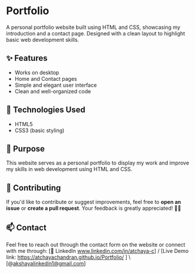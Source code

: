 # Portfolio
A personal portfolio website built using HTML and CSS, showcasing my introduction and a contact page. Designed with a clean layout to highlight basic web development skills.

## ✨ Features

* Works on desktop
* Home and Contact pages
* Simple and elegant user interface
* Clean and well-organized code

## 🔧 Technologies Used

* HTML5
* CSS3 (basic styling)

## 📌 Purpose

This website serves as a personal portfolio to display my work and improve my skills in web development using HTML and CSS.

## 🤝 Contributing

If you'd like to contribute or suggest improvements, feel free to **open an issue** or **create a pull request**.
Your feedback is greatly appreciated! 🫰🏻

## 📫 Contact

Feel free to reach out through the contact form on the website or connect with me through:
\[🔗 LinkedIn www.linkedin.com/in/atchaya-c] / [Live Demo link: https://atchayachandran.github.io/Portfolio/ ] \ [@akshayalinkedin1@gmail.com]
